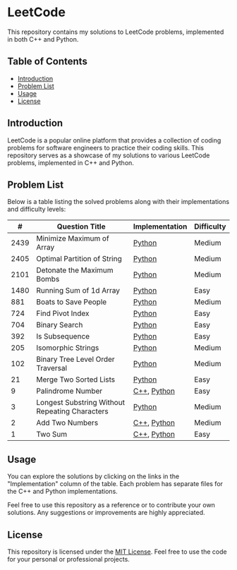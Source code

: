 # LeetCode

This repository contains my solutions to LeetCode problems, implemented in both C++ and Python.

## Table of Contents

- [Introduction](#introduction)
- [Problem List](#problem-list)
- [Usage](#usage)
- [License](#license)

## Introduction

LeetCode is a popular online platform that provides a collection of coding problems for software engineers to practice
their coding skills. This repository serves as a showcase of my solutions to various LeetCode problems, implemented in
C++ and Python.

## Problem List

Below is a table listing the solved problems along with their implementations and difficulty levels:

| #    | Question Title                                 | Implementation                                                         | Difficulty |
| ---- | ---------------------------------------------- | ---------------------------------------------------------------------- | ---------- |
| 2439 | Minimize Maximum of Array                      | [Python](./)                                                           | Medium     |
| 2405 | Optimal Partition of String                    | [Python](./)                                                           | Medium     |
| 2101 | Detonate the Maximum Bombs                     | [Python](./)                                                           | Medium     |
| 1480 | Running Sum of 1d Array                        | [Python](./)                                                           | Easy       |
| 881  | Boats to Save People                           | [Python](./)                                                           | Medium     |
| 724  | Find Pivot Index                               | [Python](./)                                                           | Easy       |
| 704  | Binary Search                                  | [Python](./)                                                           | Easy       |
| 392  | Is Subsequence                                 | [Python](./)                                                           | Easy       |
| 205  | Isomorphic Strings                             | [Python](./)                                                           | Medium     |
| 102  | Binary Tree Level Order Traversal              | [Python](./)                                                           | Medium     |
| 21   | Merge Two Sorted Lists                         | [Python](./)                                                           | Easy       |
| 9    | Palindrome Number                              | [C++](./Easy/Palindrome.cpp), [Python](./Easy/Palindrome.py)           | Easy       |
| 3    | Longest Substring Without Repeating Characters | [Python](./Medium/LongestSubstring.py)                                 | Medium     |
| 2    | Add Two Numbers                                | [C++](./Medium/AddTwoNumbers.cpp), [Python](./Medium/AddTwoNumbers.py) | Medium     |
| 1    | Two Sum                                        | [C++](./Easy/TwoSum.cpp), [Python](./Easy/TwoSum.py)                   | Easy       |

## Usage

You can explore the solutions by clicking on the links in the "Implementation" column of the table. Each problem has
separate files for the C++ and Python implementations.

Feel free to use this repository as a reference or to contribute your own solutions. Any suggestions or improvements are
highly appreciated.

## License

This repository is licensed under the [MIT License](LICENSE). Feel free to use the code for your personal or
professional projects.
